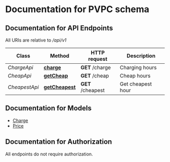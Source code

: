 # Documentation for PVPC schema

<a name="documentation-for-api-endpoints"></a>
## Documentation for API Endpoints

All URIs are relative to */api/v1*

| Class | Method | HTTP request | Description |
|------------ | ------------- | ------------- | -------------|
| *ChargeApi* | [**charge**](Apis/ChargeApi.md#charge) | **GET** /charge | Charging hours |
| *CheapApi* | [**getCheap**](Apis/CheapApi.md#getcheap) | **GET** /cheap | Cheap hours |
| *CheapestApi* | [**getCheapest**](Apis/CheapestApi.md#getcheapest) | **GET** /cheapest | Get cheapest hour |


<a name="documentation-for-models"></a>
## Documentation for Models

 - [Charge](./Models/Charge.md)
 - [Price](./Models/Price.md)


<a name="documentation-for-authorization"></a>
## Documentation for Authorization

All endpoints do not require authorization.
